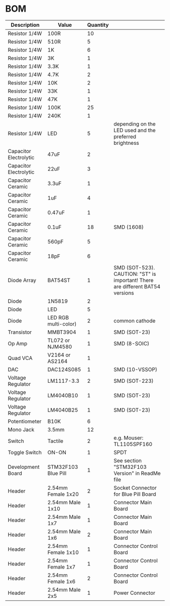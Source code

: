 # BOM

| Description | Value | Quantity | |
| --- | --- | --- | --- |
| Resistor 1/4W | 100R | 10 | |
| Resistor 1/4W | 510R | 5 | |
| Resistor 1/4W | 1K | 6 | |
| Resistor 1/4W | 3K | 1 | |
| Resistor 1/4W | 3.3K | 1 | |
| Resistor 1/4W | 4.7K | 2 | |
| Resistor 1/4W | 10K | 2 | |
| Resistor 1/4W | 33K | 1 | |
| Resistor 1/4W | 47K | 1 | |
| Resistor 1/4W | 100K | 25 | |
| Resistor 1/4W | 240K | 1 | |
| Resistor 1/4W | LED | 5 | depending on the LED used and the preferred brightness |
| Capacitor Electrolytic | 47uF | 2 | |
| Capacitor Electrolytic | 22uF | 3 | |
| Capacitor Ceramic | 3.3uF | 1 | |
| Capacitor Ceramic | 1uF | 4 | |
| Capacitor Ceramic | 0.47uF | 1 | |
| Capacitor Ceramic | 0.1uF | 18 | SMD (1608) |
| Capacitor Ceramic | 560pF | 5 | |
| Capacitor Ceramic | 18pF | 6 | |
| Diode Array	| BAT54ST	| 1	| SMD (SOT-523). CAUTION: "ST" is important! There are different BAT54 versions|
| Diode | 1N5819 | 2 | |
| Diode | LED | 5 | |
| Diode | LED RGB multi-color) | 2 | common cathode |
| Transistor | MMBT3904 | 1 | SMD (SOT-23) |
| Op Amp | TL072 or NJM4580 | 1 | SMD (8-SOIC) |
| Quad VCA | V2164 or AS2164 | 1 | |
| DAC | DAC124S085 | 1 | SMD (10-VSSOP) |
| Voltage Regulator | LM1117-3.3 | 2 | SMD (SOT-223) |
| Voltage Regulator | LM4040B10 | 1 | SMD (SOT-23) |
| Voltage Regulator | LM4040B25 | 1 | SMD (SOT-23) |
| Potentiometer | B10K | 6 | |
| Mono Jack | 3.5mm | 12 | |
| Switch | Tactile | 2 | e.g. Mouser: TL1105SPF160 |
| Toggle Switch | ON-ON | 1 | SPDT |
| Development Board | STM32F103 Blue Pill | 1 | See section "STM32F103 Version" in ReadMe file |
| Header | 2.54mm Female 1x20 | 2 | Socket Connector for Blue Pill Board |
| Header | 2.54mm Male 1x10 | 1 | Connector Main Board |
| Header | 2.54mm Male 1x7 | 1 | Connector Main Board |
| Header | 2.54mm Male 1x6 | 2 | Connector Main Board |
| Header | 2.54mm Female 1x10 | 1 | Connector Control Board |
| Header | 2.54mm Female 1x7 | 1 | Connector Control Board |
| Header | 2.54mm Female 1x6 | 2 | Connector Control Board |
| Header | 2.54mm Male 2x5 | 1 | Power Connector |
